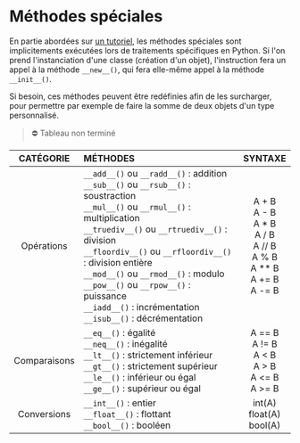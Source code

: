 # Méthodes spéciales

En partie abordées sur [un tutoriel](https://www.youtube.com/watch?v=XxUasK8f-s0), les méthodes spéciales sont implicitements exécutées lors de traitements spécifiques en Python. Si l'on prend l'instanciation d'une classe (création d'un objet), l'instruction fera un appel à la méthode `__new__()`, qui fera elle-même appel à la méthode `__init__()`.

Si besoin, ces méthodes peuvent être redéfinies afin de les surcharger, pour permettre par exemple de faire la somme de deux objets d'un type personnalisé.

> ⛔ Tableau non terminé

|CATÉGORIE|MÉTHODES|SYNTAXE
|:--:|:--|:--:|
|Opérations|`__add__()` ou `__radd__()` : addition<br>`__sub__()` ou `__rsub__()` : soustraction<br>`__mul__()` ou `__rmul__()` : multiplication<br>`__truediv__()` ou `__rtruediv__()` : division<br>`__floordiv__()` ou `__rfloordiv__()` : division entière<br>`__mod__()` ou `__rmod__()` : modulo<br>`__pow__()` ou `__rpow__()` : puissance<br>`__iadd__()` : incrémentation<br>`__isub__()` : décrémentation|A + B<br>A - B<br>A \* B<br>A / B<br>A // B<br>A % B<br>A \*\* B<br>A += B<br>A -= B|
|Comparaisons|`__eq__()` : égalité<br>`__neq__()` : inégalité<br>`__lt__()` : strictement inférieur<br>`__gt__()` : strictement supérieur<br>`__le__()` : inférieur ou égal<br>`__ge__()` : supérieur ou égal|A == B<br>A != B<br>A \< B<br>A \> B<br>A \<= B<br>A \>= B|
|Conversions|`__int__()` : entier<br>`__float__()` : flottant<br>`__bool__()` : booléen|int(A)<br>float(A)<br>bool(A)|

